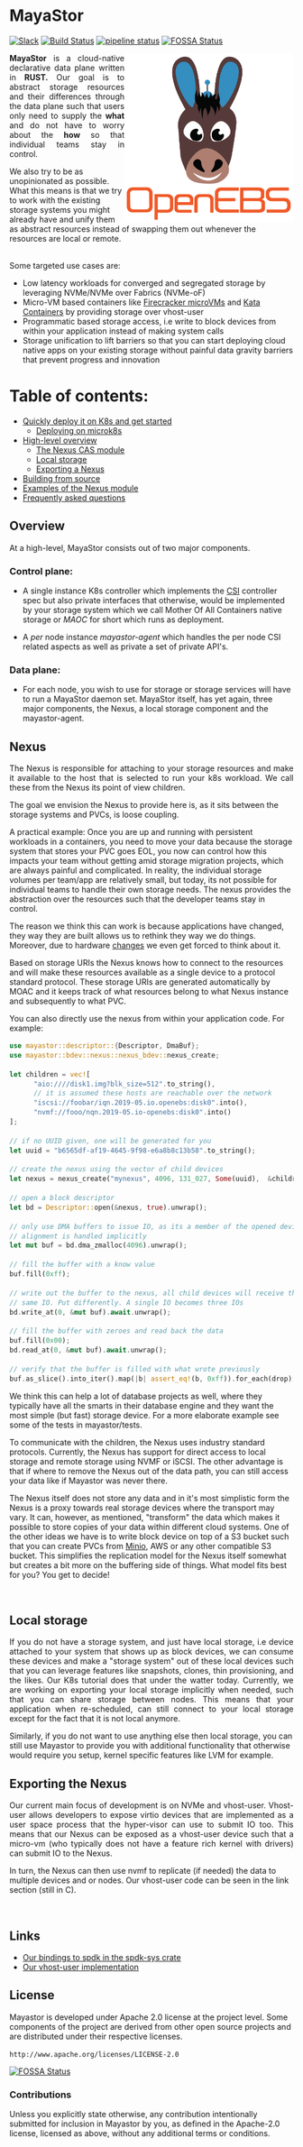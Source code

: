 # MayaStor

[![Slack](https://img.shields.io/badge/JOIN-SLACK-blue)]( https://openebs-community.slack.com)
[![Build Status](https://travis-ci.org/openebs/MayaStor.svg?branch=master)](https://travis-ci.org/openebs/MayaStor)
[![pipeline status](https://gitlab.com/mayastor/MayaStor/badges/master/pipeline.svg)](https://gitlab.com/mayastor/MayaStor/commits/master)
[![FOSSA Status](https://app.fossa.io/api/projects/git%2Bgithub.com%2Fopenebs%2FMayaStor.svg?type=shield)](https://app.fossa.io/projects/git%2Bgithub.com%2Fopenebs%2FMayaStor?ref=badge_shield)

<img width="300" align="right" alt="OpenEBS Logo" src="https://raw.githubusercontent.com/cncf/artwork/master/projects/openebs/stacked/color/openebs-stacked-color.png" xmlns="http://www.w3.org/1999/html">

<p align="justify">
<strong>MayaStor</strong> is a cloud-native declarative data plane written in <strong>RUST.</strong>
Our goal is to abstract storage resources and their differences through the data plane such that users only need to
supply the <strong>what</strong> and do not have to worry about the <strong>how</strong> so that individual teams stay in control.

We also try to be as unopinionated as possible. What this means is that we try to work with the existing storage systems
 you might already have and unify them as abstract resources instead of swapping them out whenever the resources are local
 or remote.
<br>
<br>
</p>

Some targeted use cases are:

 - Low latency workloads for converged and segregated storage by leveraging NVMe/NVMe over Fabrics (NVMe-oF)
 - Micro-VM based containers like [Firecracker microVMs](https://github.com/firecracker-microvm/firecracker) and [Kata Containers](https://github.com/kata-containers/kata-containers) by providing storage over vhost-user
 - Programmatic based storage access, i.e write to block devices from within your application instead of making system calls
 - Storage unification to lift barriers so that you can start deploying cloud native apps on your existing storage without painful data gravity barriers that prevent progress and innovation

Table of contents:
==================
- [Quickly deploy it on K8s and get started](/doc/quick.md)
    - [Deploying on microk8s](/doc/microk8s.md)
- [High-level overview](#overview)
    - [The Nexus CAS module](#Nexus)
    - [Local storage](#local-storage)
    - [Exporting a Nexus](#exporting-the-nexus)
- [Building from source](/doc/build.md)
- [Examples of the Nexus module](/doc/mcli.md)
- [Frequently asked questions](/doc/FAQ.md)

## Overview

At a high-level, MayaStor consists out of two major components.

### **Control plane:**

 * A single instance K8s controller which implements the [CSI](https://github.com/container-storage-interface/spec/blob/master/spec.md)
 controller spec but also private interfaces that otherwise, would be implemented by your storage system which we
 call Mother Of All Containers native storage or *MAOC*  for short which runs as deployment.

 * A _per_ node instance *mayastor-agent* which handles the per node CSI related aspects as well as private a set of private API's.

### **Data plane:**

* For each node, you wish to use for storage or storage services will have to run a MayaStor daemon set. MayaStor itself,
has yet again, three major components, the Nexus, a local storage component and the mayastor-agent.

## Nexus

<p align="justify">
The Nexus is responsible for attaching to your storage resources and make it available to the host that is
selected to run your k8s workload. We call these from the Nexus its point of view children.

The goal we envision the Nexus to provide here is, as it sits between the storage systems and PVCs, is loose coupling.

A practical example: Once you are up and running with persistent workloads in a containers, you need to move your data because
the storage system that stores your PVC goes EOL, you now can control how this impacts your team without getting amid storage
migration projects, which are always painful and complicated. In reality, the individual storage volumes per team/app are
relatively small, but today, its not possible for individual teams to handle their own storage needs. The nexus provides the
abstraction over the resources such that the developer teams stay in control.

The reason we think this can work is because applications have changed, they way they are built allows us to rethink
they way we do things. Moreover, due to hardware [changes](https://searchstorage.techtarget.com/tip/NVMe-performance-challenges-expose-the-CPU-chokepoint)
we even get forced to think about it.

Based on storage URIs the Nexus knows how to connect to the resources and will make these resources available as
a single device to a protocol standard protocol. These storage URIs are generated automatically by MOAC and it keeps
track of what resources belong to what Nexus instance and subsequently to what PVC.

You can also directly use the nexus from within your application code. For example:
</p>

```rust
use mayastor::descriptor::{Descriptor, DmaBuf};
use mayastor::bdev::nexus::nexus_bdev::nexus_create;

let children = vec![
      "aio:////disk1.img?blk_size=512".to_string(),
      // it is assumed these hosts are reachable over the network
      "iscsi://foobar/iqn.2019-05.io.openebs:disk0".into(),
      "nvmf://fooo/nqn.2019-05.io-openebs:disk0".into()
];

// if no UUID given, one will be generated for you
let uuid = "b6565df-af19-4645-9f98-e6a8b8c13b58".to_string();

// create the nexus using the vector of child devices
let nexus = nexus_create("mynexus", 4096, 131_027, Some(uuid),  &children).await.unwrap();

// open a block descriptor
let bd = Descriptor::open(&nexus, true).unwrap();

// only use DMA buffers to issue IO, as its a member of the opened device
// alignment is handled implicitly
let mut buf = bd.dma_zmalloc(4096).unwrap();

// fill the buffer with a know value
buf.fill(0xff);

// write out the buffer to the nexus, all child devices will receive the
// same IO. Put differently. A single IO becomes three IOs
bd.write_at(0, &mut buf).await.unwrap();

// fill the buffer with zeroes and read back the data
buf.fill(0x00);
bd.read_at(0, &mut buf).await.unwrap();

// verify that the buffer is filled with what wrote previously
buf.as_slice().into_iter().map(|b| assert_eq!(b, 0xff)).for_each(drop);
```

<p align="justify">

We think this can help a lot of database projects as well, where they typically have all the smarts in their database engine
and they want the most simple (but fast) storage device. For a more elaborate example see some of the tests in mayastor/tests.

To communicate with the children, the Nexus uses industry standard protocols. Currently, the Nexus has support for
direct access to local storage and remote storage using NVMF or iSCSI. The other advantage is that if where to remove
the Nexus out of the data path, you can still access your data like if Mayastor was never there.

The Nexus itself does not store any data and in it's most simplistic form the Nexus is a proxy towards real storage
devices where the transport may vary. It can, however, as mentioned, "transform" the data which makes it possible to
store copies of your data within different cloud systems. One of the other ideas we have is to write block device on top
of a S3 bucket such that you can create PVCs from [Minio](https://min.io/), AWS or any other compatible S3 bucket. This
simplifies the replication model for the Nexus itself somewhat but creates a bit more on the buffering side of things.
What model fits best for you? You get to decide!

<br>
</p>

## Local storage

<p align="justify">
If you do not have a storage system, and just have local storage, i.e device attached to your system that
shows up as block devices, we can consume these devices and make a "storage system" out of these local devices such that
you can leverage features like snapshots, clones, thin provisioning, and the likes. Our K8s tutorial does that under
the watter today. Currently, we are working on exporting your local storage implicitly when needed, such that you can
share storage between nodes. This means that your application when re-scheduled, can still connect to your local storage
except for the fact that it is not local anymore.

Similarly, if you do not want to use anything else then local storage, you can still use Mayastor to provide you with
additional functionality that otherwise would require you setup, kernel specific features like LVM for example.
<br>
</p>

## Exporting the Nexus

<p align="justify">
Our current main focus of development is on NVMe and vhost-user. Vhost-user allows developers to expose virtio devices
that are implemented as a user space process that the hyper-visor can use to submit IO too. This means that our Nexus can be exposed as a
vhost-user device such that a micro-vm (who typically does not have a feature rich kernel with drivers) can submit IO
to the Nexus.

In turn, the Nexus can then use nvmf to replicate (if needed) the data to multiple devices and or nodes. Our
vhost-user code can be seen in the link section (still in C).

<br>
</p>

## Links

- [Our bindings to spdk in the spdk-sys crate](https://github.com/openebs/spdk-sys)
- [Our vhost-user implementation](https://github.com/openebs/vhost-user)

## License

Mayastor is developed under Apache 2.0 license at the project level. Some components of the project are derived from
other open source projects and are distributed under their respective licenses.

```http://www.apache.org/licenses/LICENSE-2.0```


[![FOSSA Status](https://app.fossa.io/api/projects/git%2Bgithub.com%2Fopenebs%2FMayaStor.svg?type=large)](https://app.fossa.io/projects/git%2Bgithub.com%2Fopenebs%2FMayaStor?ref=badge_large)

### Contributions

Unless you explicitly state otherwise, any contribution intentionally submitted for
inclusion in Mayastor by you, as defined in the Apache-2.0 license, licensed as above,
without any additional terms or conditions.